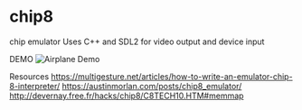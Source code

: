 # chip8
chip emulator
Uses C++ and SDL2 for video output and device input

DEMO
![Airplane Demo](DEMO/Animation.gif)

Resources
https://multigesture.net/articles/how-to-write-an-emulator-chip-8-interpreter/
https://austinmorlan.com/posts/chip8_emulator/
http://devernay.free.fr/hacks/chip8/C8TECH10.HTM#memmap
